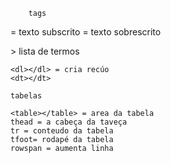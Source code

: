         tags
  
  <Sup></sup> = texto subscrito
  <sup></sup> = texto sobrescrito
  
  
   <dl>> lista de termos </dl

    <dl></dl> = cria recúo
    <dt></dt>
    
    tabelas 

    <table></table> = area da tabela
    thead = a cabeça da taveça
    tr = conteudo da tabela
    tfoot= rodapé da tabela
    rowspan = aumenta linha
    
    